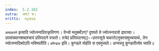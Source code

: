 ```yaml
---
index:  5.2.102
sutra:  अण्? च।
vritti:  nyasa
---
```


`अण्प्रकरणे` इत्यादि ज्योत्स्नादिराकृतिगणः। येभ्यो मतुबर्थेऽण्? दृश्यते ते ज्योत्स्नादयो द्रष्टव्याः। उपसंख्यानशब्दश्चायं प्रतिपादने वत्र्तते। तत्रेदं प्रतिपादनम्()--उत्तरसूत्रे चकारोऽनुक्तसमुच्चयार्थः, तेन ज्योत्स्नादिब्योऽपि भविष्यतीति। `कौण्डलः` इति। कुण्डले योर्हति स एवमुच्यते। अन्यस्तु कुण्डलीत्येव भवति॥
